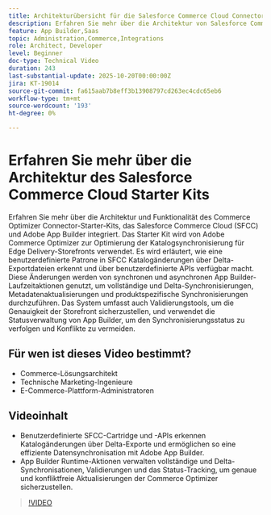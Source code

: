 ```yaml
---
title: Architekturübersicht für die Salesforce Commerce Cloud Connector-App
description: Erfahren Sie mehr über die Architektur von Salesforce Commerce Cloud mit Adobe Commerce Optimizer.
feature: App Builder,Saas
topic: Administration,Commerce,Integrations
role: Architect, Developer
level: Beginner
doc-type: Technical Video
duration: 243
last-substantial-update: 2025-10-20T00:00:00Z
jira: KT-19014
source-git-commit: fa615aab7b8eff3b13908797cd263ec4cdc65eb6
workflow-type: tm+mt
source-wordcount: '193'
ht-degree: 0%

---
```



# Erfahren Sie mehr über die Architektur des Salesforce Commerce Cloud Starter Kits

Erfahren Sie mehr über die Architektur und Funktionalität des Commerce Optimizer Connector-Starter-Kits, das Salesforce Commerce Cloud (SFCC) und Adobe App Builder integriert. Das Starter Kit wird von Adobe Commerce Optimizer zur Optimierung der Katalogsynchronisierung für Edge Delivery-Storefronts verwendet. Es wird erläutert, wie eine benutzerdefinierte Patrone in SFCC Katalogänderungen über Delta-Exportdateien erkennt und über benutzerdefinierte APIs verfügbar macht. Diese Änderungen werden von synchronen und asynchronen App Builder-Laufzeitaktionen genutzt, um vollständige und Delta-Synchronisierungen, Metadatenaktualisierungen und produktspezifische Synchronisierungen durchzuführen. Das System umfasst auch Validierungstools, um die Genauigkeit der Storefront sicherzustellen, und verwendet die Statusverwaltung von App Builder, um den Synchronisierungsstatus zu verfolgen und Konflikte zu vermeiden.

## Für wen ist dieses Video bestimmt?

* Commerce-Lösungsarchitekt
* Technische Marketing-Ingenieure
* E-Commerce-Plattform-Administratoren

## Videoinhalt

* Benutzerdefinierte SFCC-Cartridge und -APIs erkennen Katalogänderungen über Delta-Exporte und ermöglichen so eine effiziente Datensynchronisation mit Adobe App Builder.
* App Builder Runtime-Aktionen verwalten vollständige und Delta-Synchronisationen, Validierungen und das Status-Tracking, um genaue und konfliktfreie Aktualisierungen der Commerce Optimizer sicherzustellen.

>[!VIDEO](https://video.tv.adobe.com/v/3476046?learn=on)

